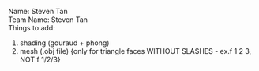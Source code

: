 Name: Steven Tan  
Team Name: Steven Tan  
Things to add:  
1. shading (gouraud + phong)
2. mesh (.obj file) {only for triangle faces WITHOUT SLASHES - ex.f 1 2 3, NOT f 1/2/3}

